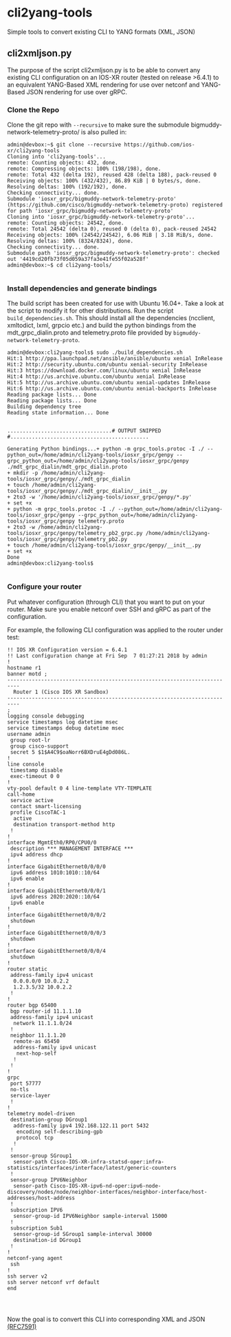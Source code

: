 # cli2yang-tools
Simple tools to convert existing CLI to YANG formats (XML, JSON)

## cli2xmljson.py
The purpose of the script cli2xmljson.py is to be able to convert any existing CLI configuration on an IOS-XR router (tested on release >6.4.1)
to an equivalent YANG-Based XML rendering for use over netconf and YANG-Based JSON rendering for use over gRPC.

### Clone the Repo
Clone the git repo with `--recursive` to make sure the  submodule bigmuddy-network-telemetry-proto/ is also pulled in:

```
admin@devbox:~$ git clone --recursive https://github.com/ios-xr/cli2yang-tools
Cloning into 'cli2yang-tools'...
remote: Counting objects: 432, done.
remote: Compressing objects: 100% (198/198), done.
remote: Total 432 (delta 192), reused 428 (delta 188), pack-reused 0
Receiving objects: 100% (432/432), 86.89 KiB | 0 bytes/s, done.
Resolving deltas: 100% (192/192), done.
Checking connectivity... done.
Submodule 'iosxr_grpc/bigmuddy-network-telemetry-proto' (https://github.com/cisco/bigmuddy-network-telemetry-proto) registered for path 'iosxr_grpc/bigmuddy-network-telemetry-proto'
Cloning into 'iosxr_grpc/bigmuddy-network-telemetry-proto'...
remote: Counting objects: 24542, done.
remote: Total 24542 (delta 0), reused 0 (delta 0), pack-reused 24542
Receiving objects: 100% (24542/24542), 6.06 MiB | 3.18 MiB/s, done.
Resolving deltas: 100% (8324/8324), done.
Checking connectivity... done.
Submodule path 'iosxr_grpc/bigmuddy-network-telemetry-proto': checked out '4419cd20fb73f05d059a37fa3e41fe55f02a528f'
admin@devbox:~$ cd cli2yang-tools/


```


### Install dependencies and generate bindings
The build script has been created for use with Ubuntu 16.04+. Take a look at the script to modify it for other distributions.
Run the script `build_dependencies.sh`. This should install all the dependencies (ncclient, xmltodict, lxml, grpcio etc.) and build the python bindings from the mdt_grpc_dialin.proto and telemetry.proto file provided by `bigmuddy-network-telemetry-proto`.

```
admin@devbox:cli2yang-tools$ sudo ./build_dependencies.sh 
Hit:1 http://ppa.launchpad.net/ansible/ansible/ubuntu xenial InRelease
Hit:2 http://security.ubuntu.com/ubuntu xenial-security InRelease                                                                    
Hit:3 https://download.docker.com/linux/ubuntu xenial InRelease
Hit:4 http://us.archive.ubuntu.com/ubuntu xenial InRelease
Hit:5 http://us.archive.ubuntu.com/ubuntu xenial-updates InRelease
Hit:6 http://us.archive.ubuntu.com/ubuntu xenial-backports InRelease
Reading package lists... Done                     
Reading package lists... Done
Building dependency tree       
Reading state information... Done


..................................# OUTPUT SNIPPED #.............................................

Generating Python bindings...+ python -m grpc_tools.protoc -I ./ --python_out=/home/admin/cli2yang-tools/iosxr_grpc/genpy --grpc_python_out=/home/admin/cli2yang-tools/iosxr_grpc/genpy ./mdt_grpc_dialin/mdt_grpc_dialin.proto
+ mkdir -p /home/admin/cli2yang-tools/iosxr_grpc/genpy/./mdt_grpc_dialin
+ touch /home/admin/cli2yang-tools/iosxr_grpc/genpy/./mdt_grpc_dialin/__init__.py
+ 2to3 -w '/home/admin/cli2yang-tools/iosxr_grpc/genpy/*.py'
+ set +x
+ python -m grpc_tools.protoc -I ./ --python_out=/home/admin/cli2yang-tools/iosxr_grpc/genpy --grpc_python_out=/home/admin/cli2yang-tools/iosxr_grpc/genpy telemetry.proto
+ 2to3 -w /home/admin/cli2yang-tools/iosxr_grpc/genpy/telemetry_pb2_grpc.py /home/admin/cli2yang-tools/iosxr_grpc/genpy/telemetry_pb2.py
+ touch /home/admin/cli2yang-tools/iosxr_grpc/genpy/__init__.py
+ set +x
Done
admin@devbox:cli2yang-tools$ 


```

### Configure your router

Put whatever configuration (through CLI) that you want to put on your router. Make sure you enable netconf over SSH and gRPC as part of the configuration.

For example, the following CLI configuration was applied to the router under test:

```
!! IOS XR Configuration version = 6.4.1
!! Last configuration change at Fri Sep  7 01:27:21 2018 by admin
!
hostname r1
banner motd ;
--------------------------------------------------------------------------
  Router 1 (Cisco IOS XR Sandbox)
--------------------------------------------------------------------------
;
logging console debugging
service timestamps log datetime msec
service timestamps debug datetime msec
username admin
 group root-lr
 group cisco-support
 secret 5 $1$A4C9$oaNorr6BXDruE4gDd086L.
!
line console
 timestamp disable
 exec-timeout 0 0
!
vty-pool default 0 4 line-template VTY-TEMPLATE
call-home
 service active
 contact smart-licensing
 profile CiscoTAC-1
  active
  destination transport-method http
 !
!
interface MgmtEth0/RP0/CPU0/0
 description *** MANAGEMENT INTERFACE ***
 ipv4 address dhcp
!
interface GigabitEthernet0/0/0/0
 ipv6 address 1010:1010::10/64
 ipv6 enable
!
interface GigabitEthernet0/0/0/1
 ipv6 address 2020:2020::10/64
 ipv6 enable
!
interface GigabitEthernet0/0/0/2
 shutdown
!
interface GigabitEthernet0/0/0/3
 shutdown
!
interface GigabitEthernet0/0/0/4
 shutdown
!
router static
 address-family ipv4 unicast
  0.0.0.0/0 10.0.2.2
  1.2.3.5/32 10.0.2.2
 !
!
router bgp 65400
 bgp router-id 11.1.1.10
 address-family ipv4 unicast
  network 11.1.1.0/24
 !
 neighbor 11.1.1.20
  remote-as 65450
  address-family ipv4 unicast
   next-hop-self
  !
 !
!
grpc
 port 57777
 no-tls
 service-layer
 !
!
telemetry model-driven
 destination-group DGroup1
  address-family ipv4 192.168.122.11 port 5432
   encoding self-describing-gpb
   protocol tcp
  !
 !
 sensor-group SGroup1
  sensor-path Cisco-IOS-XR-infra-statsd-oper:infra-statistics/interfaces/interface/latest/generic-counters
 !
 sensor-group IPV6Neighbor
  sensor-path Cisco-IOS-XR-ipv6-nd-oper:ipv6-node-discovery/nodes/node/neighbor-interfaces/neighbor-interface/host-addresses/host-address
 !
 subscription IPV6
  sensor-group-id IPV6Neighbor sample-interval 15000
 !
 subscription Sub1
  sensor-group-id SGroup1 sample-interval 30000
  destination-id DGroup1
 !
!
netconf-yang agent
 ssh
!
ssh server v2
ssh server netconf vrf default
end




```

Now the goal is to convert this CLI into corresponding XML and JSON [(RFC7591)]()


